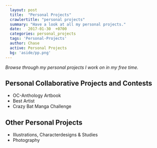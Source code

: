 ```yaml
---
  layout: post
  title:  "Personal Projects"
  crawlertitle: "personal projects"
  summary: "Have a look at all my personal projects."
  date:   2017-01-30  +0700
  categories: personal_projects
  tags: 'Personal-Projects'
  author: Chase
  active: Personal Projects
  bg: 'aside/pp.png'
---
```

*Browse through my personal projects I work on in my free time.*

  ## **Personal Collaborative Projects and Contests**
  * OC-Anthology Artbook
  * Best Artist
  * Crazy Bat Manga Challenge 
  
  ## **Other Personal Projects**
  * Illustrations, Characterdesigns & Studies
  * Photography


